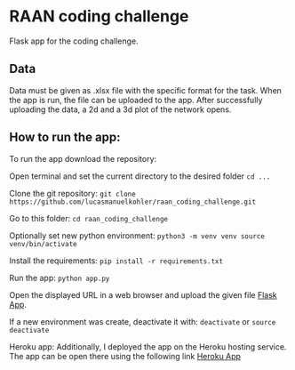 # RAAN coding challenge
Flask app for the coding challenge. 

## Data
Data must be given as .xlsx file with the specific format for the task. 
When the app is run, the file can be uploaded to the app. 
After successfully uploading the data, a 2d and a 3d plot of the network opens. 


## How to run the app:
To run the app download the repository:

Open terminal and set the current directory to the desired folder 
`cd ...`

Clone the git repository:
`git clone https://github.com/lucasmanuelkohler/raan_coding_challenge.git`

Go to this folder:
`cd raan_coding_challenge`

Optionally set new python environment:
`
python3 -m venv venv
source venv/bin/activate
`

Install the requirements:
`pip install -r requirements.txt`

Run the app:
`python app.py`

Open the displayed URL in a web browser and upload the given file [Flask App](http://127.0.0.1:5000/).

If a new environment was create, deactivate it with:
`deactivate` or `source deactivate` 

Heroku app:
Additionally, I deployed the app on the Heroku hosting service.
The app can be open there using the following link [Heroku App](https://raan-app.herokuapp.com)
